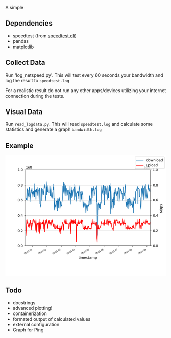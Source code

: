 A simple 

## Dependencies

- speedtest (from [speedtest.cli](https://github.com/sivel/speedtest-cli))
- pandas
- matplotlib

## Collect Data

Run 'log_netspeed.py'. This will test every 60 seconds your bandwidth and log the result to `speedtest.log`

For a realistic result do not run any other apps/devices utilizing your internet connection during the tests.

## Visual Data

Run `read_logdata.py`. This will read `speedtest.log` and calculate some statistics and generate a graph `bandwidth.log`

## Example

![example](./bandwidth.png)

## Todo

- docstrings
- advanced plotting!
- containerization
- formated output of calculated values
- external configuration
- Graph for Ping
